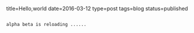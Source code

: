 title=Hello,world
date=2016-03-12
type=post
tags=blog
status=published
~~~~~~

alpha beta is reloading ......
